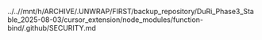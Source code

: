 ../..//mnt/h/ARCHIVE/.UNWRAP/FIRST/backup_repository/DuRi_Phase3_Stable_2025-08-03/cursor_extension/node_modules/function-bind/.github/SECURITY.md